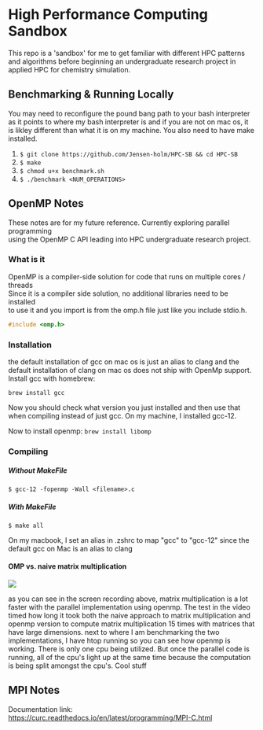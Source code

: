 # High Performance Computing Sandbox

This repo is a 'sandbox' for me to get familiar with different HPC patterns and algorithms before beginning an undergraduate research project in applied HPC for chemistry simulation. <br>

## Benchmarking & Running Locally

You may need to reconfigure the pound bang path to your bash interpreter as it points
to where my bash interpreter is and if you are not on mac os, it is likley different than
what it is on my machine. You also need to have make installed.

1. `$ git clone https://github.com/Jensen-holm/HPC-SB && cd HPC-SB` <br>
2. `$ make` <br>
3. `$ chmod u+x benchmark.sh` <br>
4. `$ ./benchmark <NUM_OPERATIONS>` <br>

## OpenMP Notes

These notes are for my future reference. Currently exploring parallel programming <br>
using the OpenMP C API leading into HPC undergraduate research project. <br>

### What is it

OpenMP is a compiler-side solution for code that runs on multiple cores / threads <br>
Since it is a compiler side solution, no additional libraries need to be installed <br>
to use it and you import is from the omp.h file just like you include stdio.h. <br> 

```c
#include <omp.h>
```

### Installation

the default installation of gcc on mac os is just an alias to clang and the default installation of clang on mac os does not ship with OpenMp support. Install gcc with homebrew: <br> 

`brew install gcc` <br>

Now you should check what version you just installed and then use that when compiling instead of just gcc. On my machine, I installed gcc-12.

Now to install openmp:
`brew install libomp`

### Compiling

##### Without MakeFile
`$ gcc-12 -fopenmp -Wall <filename>.c`

##### With MakeFile
`$ make all` <br>

On my macbook, I set an alias in .zshrc to map "gcc" to "gcc-12" since the default gcc on Mac is an alias to clang

#### OMP vs. naive matrix multiplication

![](https://github.com/Jensen-holm/HPC-SB/blob/main/demos/benchmark_demo.gif)

as you can see in the screen recording above, matrix multiplication is a lot faster with the parallel implementation using openmp.
The test in the video timed how long it took both the naive approach to matrix multiplication and openmp version to compute matrix multiplication 15 times with matrices that have large dimensions. next to where I am benchmarking the two implementations, I have htop running so you can see how openmp is working. There is only one cpu being utilized. But once the parallel code is running, all of the cpu's light up at the same time because the computation is being split amongst the cpu's. Cool stuff

## MPI Notes

Documentation link: https://curc.readthedocs.io/en/latest/programming/MPI-C.html





